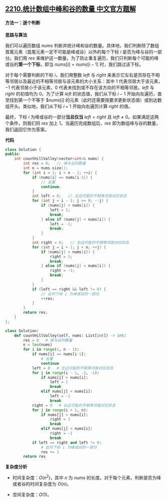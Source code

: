 ## [2210.统计数组中峰和谷的数量 中文官方题解](https://leetcode.cn/problems/count-hills-and-valleys-in-an-array/solutions/100000/tong-ji-shu-zu-zhong-feng-he-gu-de-shu-l-ca7e)

#### 方法一：逐个判断

**思路与算法**

我们可以遍历数组 $\textit{nums}$ 判断并统计峰和谷的数量。具体地，我们判断除了数组首尾元素（首尾元素一定不可能是峰或谷）以外的每个下标 $i$ 是否为峰与谷的一部分。我们用 $\textit{res}$ 来维护这一数量。为了防止重复遍历，我们只判断每个可能的峰或谷的**第一个下标**，即当 $\textit{nums}[i] = \textit{nums}[i-1]$ 时，我们跳过该下标。

对于每个需要判断的下标 $i$，我们用整数 $\textit{left}$ 与 $\textit{right}$ 来表示它左右是否存在不相等邻居以及最近的不相等邻居与该元素的大小关系：其中 $1$ 代表邻居大于该元素，$-1$ 代表邻居小于该元素，$0$ 代表未找到或不存在该方向的不相等邻居。$\textit{left}$ 与 $\textit{right}$ 的初值均为 $0$。为了计算 $\textit{left}$ 的状态值，我们从下标 $i - 1$ 开始向左遍历，直至找到第一个不等于 $$\textit{nums}[i]$ 的元素（此时还需要按要求更新状态值）或到达数组开头。类似地，我们从下标 $i + 1$ 开始向右遍历计算 $\textit{right}$ 的值。

最终，下标 $i$ 为峰或谷的一部分**当且仅当** $\textit{left} = \textit{right}$ 且 $\textit{left} \not= 0$。如果满足这两个条件，则我们将 $\textit{res}$ 加上 $1$。当遍历完成数组后，$\textit{res}$ 即为数组峰与谷的数量，我们返回它作为答案。

**代码**

```C++ [sol1-C++]
class Solution {
public:
    int countHillValley(vector<int>& nums) {
        int res = 0;   // 峰与谷的数量
        int n = nums.size();
        for (int i = 1; i < n - 1; ++i) {
            if (nums[i] == nums[i-1]) {
                // 去重
                continue;
            }
            int left = 0;   // 左边可能的不相等邻居对应状态
            for (int j = i - 1; j >= 0; --j) {
                if (nums[j] > nums[i]) {
                    left = 1;
                    break;
                } else if (nums[j] < nums[i]) {
                    left = -1;
                    break;
                }
            }
            int right = 0;   // 右边可能的不相等邻居对应状态
            for (int j = i + 1; j < n; ++j) {
                if (nums[j] > nums[i]) {
                    right = 1;
                    break;
                } else if (nums[j] < nums[i]) {
                    right = -1;
                    break;
                }
            }
            if (left == right && left != 0) {
                // 此时下标 i 为峰或谷的一部分
                ++res;
            }
        }
        return res;   
    }
};
```


```Python [sol1-Python3]
class Solution:
    def countHillValley(self, nums: List[int]) -> int:
        res = 0   # 峰与谷的数量
        n = len(nums)
        for i in range(1, n - 1):
            if nums[i] == nums[i-1]:
                # 去重
                continue
            left = 0   # 左边可能的不相等邻居对应状态
            for j in range(i - 1, -1, -1):
                if nums[j] > nums[i]:
                    left = 1
                    break
                elif nums[j] < nums[i]:
                    left = -1
                    break
            right = 0   # 右边可能的不相等邻居对应状态
            for j in range(i + 1, n):
                if nums[j] > nums[i]:
                    right = 1
                    break
                elif nums[j] < nums[i]:
                    right = -1
                    break
            if left == right and left != 0:
                # 此时下标 i 为峰或谷的一部分
                res += 1
        return res
```


**复杂度分析**

- 时间复杂度：$O(n^2)$，其中 $n$ 为 $\textit{nums}$ 的长度。对于每个元素，判断是否为峰或者谷的时间复杂度为 $O(n)$。

- 空间复杂度：$O(1)$。